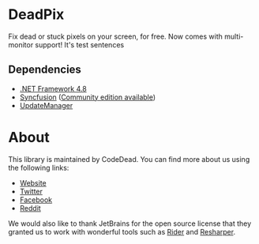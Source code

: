 # DeadPix
Fix dead or stuck pixels on your screen, for free. Now comes with multi-monitor support!
It's test sentences

## Dependencies
* [.NET Framework 4.8](https://dotnet.microsoft.com/download/dotnet-framework/net48)
* [Syncfusion](https://syncfusion.com) ([Community edition available](https://www.syncfusion.com/products/communitylicense))
* [UpdateManager](https://github.com/CodeDead/UpdateManager)

# About
This library is maintained by CodeDead. You can find more about us using the following links:
* [Website](https://codedead.com)
* [Twitter](https://twitter.com/C0DEDEAD)
* [Facebook](https://facebook.com/deadlinecodedead)
* [Reddit](https://reddit.com/r/CodeDead/)

We would also like to thank JetBrains for the open source license that they granted us to work with wonderful tools such as [Rider](https://jetbrains.com/rider) and [Resharper](https://jetbrains.com/resharper).

